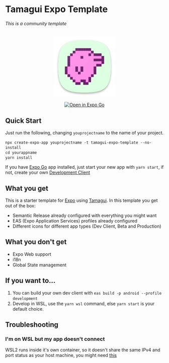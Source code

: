# Tamagui Expo Template

###### This is a community template

<p align="center">
  <img src="./src/assets/icons/icon.png" alt="Tamagui Icon"/>
</p>

<div align="center">
  <a target="_blank" href="https://expo.dev/%40ivopr/TET?serviceType=classic&distribution=expo-go&releaseChannel=default">
      <img src="https://img.shields.io/badge/Open%20in%20Expo%20Go-4630EB.svg?style=flat-square&logo=EXPO&labelColor=f3f3f3&logoColor=000" alt="Open in Expo Go"/>
    </a>
</div>

## Quick Start

Just run the following, changing `youprojectname` to the name of your project.

```
npx create-expo-app youprojectname -t tamagui-expo-template --no-install
cd yourappname
yarn install
```

If you have [Expo Go](https://expo.dev/client) app installed, just start your new app with `yarn start`, if not, create your own [Development Client](https://docs.expo.dev/development/build/)

## What you get

This is a starter template for [Expo](https://expo.dev) using [Tamagui](https://tamagui.dev).
In this template you get out of the box:

- Semantic Release already configured with everything you might want
- EAS (Expo Application Services) profiles already configured
- Different icons for different app types (Dev Client, Beta and Production)

## What you don't get

- Expo Web support
- i18n
- Global State management

## If you want to...

1. You can build your own dev client with `eas build -p android --profile development`
1. Develop in WSL, use the `yarn wsl` command, else `yarn start` is your default choice.

## Troubleshooting

### I'm on WSL but my app doesn't connect

WSL2 runs inside it's own container, so it doesn't share the same IPv4 and port status as your host machine, you might need [this](https://gist.github.com/ivopr/64f974e632b7edcbe1f5e58b91e31598)
